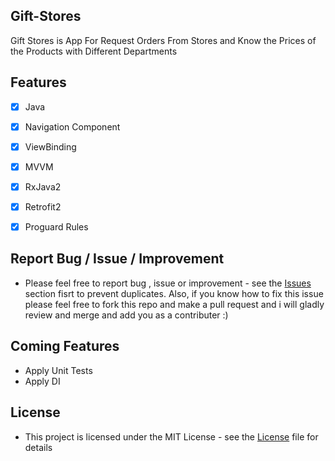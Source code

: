 ## Gift-Stores

 Gift Stores is App For Request Orders From Stores and Know the Prices of the Products with Different Departments 

## Features
- [x] Java
- [x] Navigation Component
- [x] ViewBinding
- [x] MVVM
- [x] RxJava2
- [x] Retrofit2
- [x] Proguard Rules

 
## Report Bug / Issue / Improvement
* Please feel free to report bug , issue or improvement - see the [Issues](https://github.com/YasserAdel564/Gift-Stores/issues) section fisrt to prevent duplicates. Also, if you know how to fix this issue please feel free to fork this repo and make a pull request and i will gladly review and merge and add you as a contributer :)

## Coming Features
 * Apply Unit Tests
 * Apply DI

## License
* This project is licensed under the MIT License - see the [License](https://github.com/YasserAdel564/Gift-Stores/blob/master/License)
 file for details

